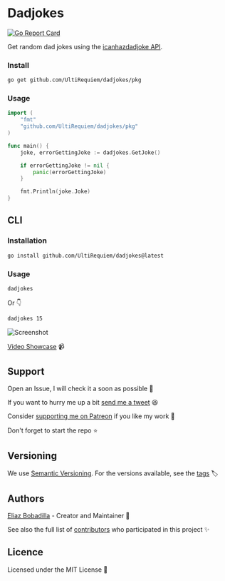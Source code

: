 # Dadjokes

[![Go Report Card](https://goreportcard.com/badge/github.com/UltiRequiem/dadjokes)](https://goreportcard.com/report/github.com/UltiRequiem/dadjokes)

Get random dad jokes using the
[icanhazdadjoke API](https://icanhazdadjoke.com/api).

### Install

```sh
go get github.com/UltiRequiem/dadjokes/pkg
```

### Usage

```go
import (
	"fmt"
	"github.com/UltiRequiem/dadjokes/pkg"
)

func main() {
	joke, errorGettingJoke := dadjokes.GetJoke()

	if errorGettingJoke != nil {
		panic(errorGettingJoke)
	}

	fmt.Println(joke.Joke)
}
```

## CLI

### Installation

```sh
go install github.com/UltiRequiem/dadjokes@latest
```

### Usage

```sh
dadjokes
```

Or 👇

```sh
dadjokes 15
```

![Screenshot](https://user-images.githubusercontent.com/71897736/162102151-2c141e36-9f66-48ac-8b8a-d5b371498f73.png)

[Video Showcase](https://youtu.be/eo-1zpdiLnY) 📹

## Support

Open an Issue, I will check it a soon as possible 👀

If you want to hurry me up a bit
[send me a tweet](https://twitter.com/UltiRequiem) 😆

Consider [supporting me on Patreon](https://patreon.com/UltiRequiem) if you like
my work 🙏

Don't forget to start the repo ⭐

## Versioning

We use [Semantic Versioning](http://semver.org). For the versions available, see
the [tags](https://github.com/UltiRequiem/dadjokes/tags) 🏷️

## Authors

[Eliaz Bobadilla](https://ultirequiem.com) - Creator and Maintainer 💪

See also the full list of
[contributors](https://github.com/UltiRequiem/dadjokes/contributors) who
participated in this project ✨

## Licence

Licensed under the MIT License 📄
